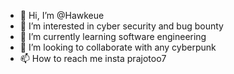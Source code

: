 - 👋 Hi, I’m @Hawkeue
- 👀 I’m interested in cyber security and bug bounty 
- 🌱 I’m currently learning software engineering 
- 💞️ I’m looking to collaborate with any cyberpunk 
- 📫 How to reach me insta prajotoo7


<!---
Hawkeue/Hawkeue is a ✨ special ✨ repository because its `README.md` (this file) appears on your GitHub profile.
You can click the Preview link to take a look at your changes.
--->
